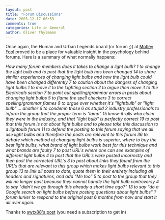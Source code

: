 ```yaml
---
layout: post
title: "Forum Discussions"
date: 2003-12-17 06:53
comments: true
categories: Life in General
author: Oliver Thylmann
---
```



Once again, the Human and Urban Legends board (or forum ;)) at [Motley Fool](http://www.fool.com/) proved to be a place for valuable insight in the psychology behind forums. Here is a summary of what normally happens:

*How many forum members does it takes to change a light bulb? 
1 to change the light bulb and to post that the light bulb has been changed 
14 to share similar experiences of changing light bulbs and how the light bulb could have been changed differently 
7 to caution about the dangers of changing light bulbs 
1 to move it to the Lighting section 
2 to argue then move it to the Electricals section 
7 to point out spelling/grammar errors in posts about changing light bulbs 
5 to flame the spell checkers 
3 to correct spelling/grammar flames 
6 to argue over whether it's &quot;lightbulb&quot; or &quot;light bulb&quot; ... another 6 to condemn those 6 as stupid 
2 industry professionals to inform the group that the proper term is &quot;lamp&quot; 
15 know-it-alls who claim they were in the industry, and that &quot;light bulb&quot; is perfectly correct 
19 to post that this forum is not about light bulbs and to please take this discussion to a lightbulb forum 
11 to defend the posting to this forum saying that we all use light bulbs and therefore the posts are relevant to this forum 
36 to debate which method of changing light bulbs is superior, where to buy the best light bulbs, what brand of light bulbs work best for this technique and what brands are faulty 
7 to post URL's where one can see examples of different light bulbs 
4 to post that the URL's were posted incorrectly and then post the corrected URL's 
3 to post about links they found from the URL's that are relevant to this group which makes light bulbs relevant to this group 
13 to link all posts to date, quote them in their entirety including all headers and signatures, and add &quot;Me too&quot; 
5 to post to the group that they will no longer post because they cannot handle the light bulb controversy 
4 to say &quot;didn't we go through this already a short time ago?&quot; 
13 to say &quot;do a Google search on light bulbs before posting questions about light bulbs&quot; 
1 forum lurker to respond to the original post 6 months from now and start it all over again.*

Thanks to [swtx88's post](http://boards.fool.com/Message.asp?mid=20007184) (you need a subscription to get in)


